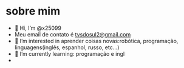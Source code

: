 # sobre mim


- 👋 Hi, I’m @x25099
- Meu email de contato é tvsdosul2@gmail.com
- 👀 I’m interested in  aprender coisas novas:robótica, programação, linguagens(inglês, espanhol, russo, etc...)
- 🌱 I’m currently learning: programação  e ingl
- 
